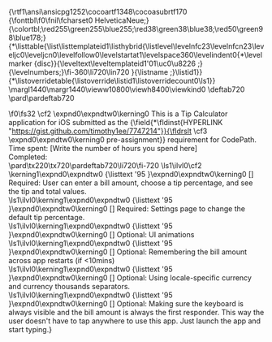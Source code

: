 {\rtf1\ansi\ansicpg1252\cocoartf1348\cocoasubrtf170
{\fonttbl\f0\fnil\fcharset0 HelveticaNeue;}
{\colortbl;\red255\green255\blue255;\red38\green38\blue38;\red50\green98\blue178;}
{\*\listtable{\list\listtemplateid1\listhybrid{\listlevel\levelnfc23\levelnfcn23\leveljc0\leveljcn0\levelfollow0\levelstartat1\levelspace360\levelindent0{\*\levelmarker \{disc\}}{\leveltext\leveltemplateid1\'01\uc0\u8226 ;}{\levelnumbers;}\fi-360\li720\lin720 }{\listname ;}\listid1}}
{\*\listoverridetable{\listoverride\listid1\listoverridecount0\ls1}}
\margl1440\margr1440\vieww10800\viewh8400\viewkind0
\deftab720
\pard\pardeftab720

\f0\fs32 \cf2 \expnd0\expndtw0\kerning0
This is a Tip Calculator application for iOS submitted as the {\field{\*\fldinst{HYPERLINK "https://gist.github.com/timothy1ee/7747214"}}{\fldrslt \cf3 \expnd0\expndtw0\kerning0
pre-assignment}} requirement for CodePath.\
Time spent: [Write the number of hours you spend here]\
Completed:\
\pard\tx220\tx720\pardeftab720\li720\fi-720
\ls1\ilvl0\cf2 \kerning1\expnd0\expndtw0 {\listtext	\'95	}\expnd0\expndtw0\kerning0
[] Required: User can enter a bill amount, choose a tip percentage, and see the tip and total values.\
\ls1\ilvl0\kerning1\expnd0\expndtw0 {\listtext	\'95	}\expnd0\expndtw0\kerning0
[] Required: Settings page to change the default tip percentage.\
\ls1\ilvl0\kerning1\expnd0\expndtw0 {\listtext	\'95	}\expnd0\expndtw0\kerning0
[] Optional: UI animations\
\ls1\ilvl0\kerning1\expnd0\expndtw0 {\listtext	\'95	}\expnd0\expndtw0\kerning0
[] Optional: Remembering the bill amount across app restarts (if <10mins)\
\ls1\ilvl0\kerning1\expnd0\expndtw0 {\listtext	\'95	}\expnd0\expndtw0\kerning0
[] Optional: Using locale-specific currency and currency thousands separators.\
\ls1\ilvl0\kerning1\expnd0\expndtw0 {\listtext	\'95	}\expnd0\expndtw0\kerning0
[] Optional: Making sure the keyboard is always visible and the bill amount is always the first responder. This way the user doesn't have to tap anywhere to use this app. Just launch the app and start typing.}